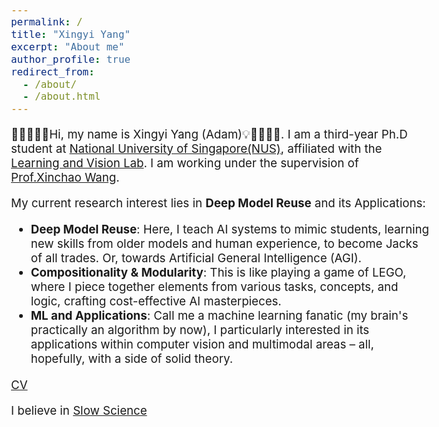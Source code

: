 ```yaml
---
permalink: /
title: "Xingyi Yang"
excerpt: "About me"
author_profile: true
redirect_from: 
  - /about/
  - /about.html
---
```


<style type="text/css">
  body{
  font-size: 14pt;
}
</style>

 🚀👨‍💻🥁💡Hi, my name is Xingyi Yang (Adam)💡🥁👨‍💻🚀. I am a third-year Ph.D student at [National University of Singapore(NUS)](https://www.nus.edu.sg/), affiliated with the [Learning and Vision Lab](http://www.lv-nus.org). I am working under the supervision of [Prof.Xinchao Wang](https://www.eng.nus.edu.sg/ece/staff/wang-xinchao/). 

My current research interest lies in **Deep Model Reuse** and its Applications:
- **Deep Model Reuse**: Here, I teach AI systems to mimic students, learning new skills from older models and human experience, to become Jacks of all trades. Or, towards Artificial General Intelligence (AGI).
- **Compositionality & Modularity**: This is like playing a game of LEGO, where I piece together elements from various tasks, concepts, and logic, crafting cost-effective AI masterpieces.
- **ML and Applications**: Call me a machine learning fanatic (my brain's practically an algorithm by now), I particularly interested in its applications within computer vision and multimodal areas – all, hopefully, with a side of solid theory. 

<!-- My work centers on generative models (especially diffusion-based), representation learning, trustworthy learning (emphasizing interpretability and robustness), and graph learning. -->
<!-- - Efficiency, that empowers the AI learn with minimum computation and data requirement.  -->
<!-- - Data Efficency. Focus on self-supervised & semi-supervised & weak-supervised learning or learning with synthesized data. -->

[CV](http://adamdad.github.io/files/Resume_Xingyi_Yang_202305715.pdf)

I believe in [Slow Science](http://slow-science.org/)


